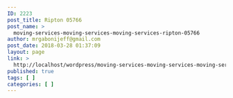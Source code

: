 ```yaml
---
ID: 2223
post_title: Ripton 05766
post_name: >
  moving-services-moving-services-moving-services-ripton-05766
author: mrgabonijeff@gmail.com
post_date: 2018-03-28 01:37:09
layout: page
link: >
  http://localhost/wordpress/moving-services-moving-services-moving-services-ripton-05766/
published: true
tags: [ ]
categories: [ ]
---
```

